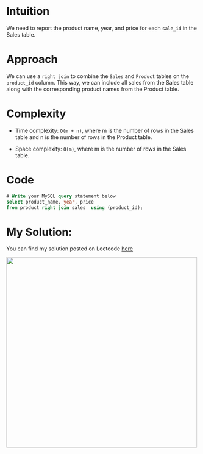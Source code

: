 # Intuition
We need to report the product name, year, and price for each `sale_id` in the Sales table.

# Approach
We can use a `right join` to combine the `Sales` and `Product` tables on the `product_id` column. This way, we can include all sales from the Sales table along with the corresponding product names from the Product table.

# Complexity
- Time complexity: `O(m + n)`, where m is the number of rows in the Sales table and n is the number of rows in the Product table.

- Space complexity: `O(m)`, where m is the number of rows in the Sales table.

# Code
``` sql
# Write your MySQL query statement below
select product_name, year, price
from product right join sales  using (product_id);
```

# My Solution:

You can find my solution posted on Leetcode [here](https://leetcode.com/problems/product-sales-analysis-i/solutions/4967713/simple-solution)

<img src="https://assets.leetcode.com/users/images/d4ecbcf2-c4a7-46ce-bc60-6eda7f2384d8_1712153517.599146.png" width="500">

